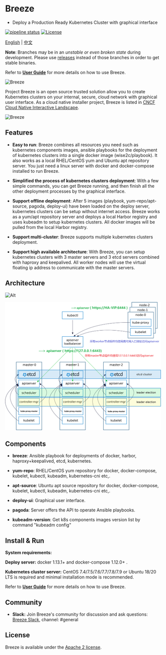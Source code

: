# Breeze
- Deploy a Production Ready Kubernetes Cluster with graphical interface

[![pipeline status](https://gitlab.com/alanpeng/breeze/badges/master/pipeline.svg)](https://gitlab.com/alanpeng/breeze/-/commits/v1.18)
[![License](https://img.shields.io/badge/License-Apache%202.0-blue.svg)](https://github.com/wise2c-devops/breeze/blob/master/LICENSE)

[English](./README.md) | [中文](./README-CN.md)

**Note**: Branches may be in an *unstable or even broken state* during development.
Please use [releases](https://github.com/wise2c-devops/breeze/releases) instead of those branches in order to get stable binaries.

Refer to **[User Guide](manual/BreezeManual.pdf)** for more details on how to use Breeze.

<img alt="Breeze" src="manual/BreezeLogo.png">

Project Breeze is an open source trusted solution allow you to create Kubernetes clusters on your internal, secure, cloud network with graphical user interface. As a cloud native installer project, Breeze is listed in [CNCF Cloud Native Interactive Landscape](https://landscape.cncf.io/category=certified-kubernetes-installer&format=card-mode&selected=wise2-c-technology-breeze).

<img alt="Breeze" src="manual/BreezeCNCF.png">

## Features
* **Easy to run**: Breeze combines all resources you need such as kubernetes components images, ansible playbooks for the deployment of kubernetes clusters into a single docker image (wise2c/playbook). It also works as a local RHEL/CentOS yum and Ubuntu apt repository server. You just need a linux server with docker and docker-compose installed to run Breeze.

* **Simplified the process of kubernetes clusters deployment**: With a few simple commands, you can get Breeze running, and then finish all the other deployment processes by the graphical interface.

* **Support offline deployment**: After 5 images (playbook, yum-repo/apt-source, pagoda, deploy-ui) have been loaded on the deploy server, kubernetes clusters can be setup without internet access. Breeze works as a yum/apt repository server and deploys a local Harbor registry and uses kubeadm to setup kubernetes clusters. All docker images will be pulled from the local Harbor registry. 

* **Support multi-cluster**: Breeze supports multiple kubernetes clusters deployment.

* **Support high available architecture**:  With Breeze, you can setup kubernetes clusters with 3 master servers and 3 etcd servers combined with haproxy and keepalived. All worker nodes will use the virtual floating ip address to communicate with the master servers.

## Architecture
![Alt](./manual/Wise2C-Breeze-Architecture.png)

![Alt](./manual/Kubernetes-HA-Breeze.png)

## Components
- **breeze**: Ansible playbook for deployments of docker, harbor, haproxy+keepalived, etcd, kubernetes.

- **yum-repo**: RHEL/CentOS yum repository for docker, docker-compose, kubelet, kubectl, kubeadm, kubernetes-cni etc,. 

- **apt-source**: Ubuntu apt source repository for docker, docker-compose, kubelet, kubectl, kubeadm, kubernetes-cni etc,. 

- **deploy-ui**: Graphical user interface.

- **pagoda**: Server offers the API to operate Ansible playbooks.

- **kubeadm-version**: Get k8s components images version list by command "kubeadm config"

## Install & Run

**System requirements:**

**Deploy server:** docker 1.13.1+ and docker-compose 1.12.0+ .

**Kubernetes cluster server:** CentOS 7.4/7.5/7.6/7.7/7.8/7.9 or Ubuntu 18/20 LTS is required and minimal installation mode is recommended. 

Refer to **[User Guide](manual/BreezeManual.pdf)** for more details on how to use Breeze.

## Community

* **Slack:** Join Breeze's community for discussion and ask questions: [Breeze Slack](https://wise2c-breeze.slack.com/), channel: #general

## License

Breeze is available under the [Apache 2 license](LICENSE).
